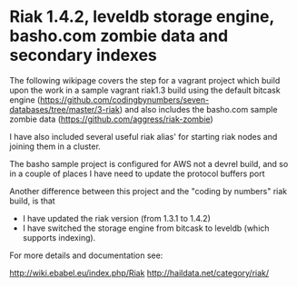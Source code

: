 # Riak 1.4.2, leveldb storage engine, basho.com zombie data and secondary indexes

The following wikipage covers the step for a vagrant project which build upon the work in 
a sample vagrant riak1.3 build using the default bitcask engine (https://github.com/codingbynumbers/seven-databases/tree/master/3-riak) and 
also includes the basho.com sample zombie data (https://github.com/aggress/riak-zombie) 

I have also included several useful riak alias' for starting riak nodes and joining them in a cluster.

The basho sample project is configured for AWS not a devrel build, and so in a couple of places I have need to update the protocol buffers port

Another difference between this project and the "coding by numbers" riak build, is that 
* I have updated the riak version (from 1.3.1 to 1.4.2)
* I have switched the storage engine from bitcask to leveldb (which supports indexing).

For more details and documentation see:

http://wiki.ebabel.eu/index.php/Riak
http://haildata.net/category/riak/
